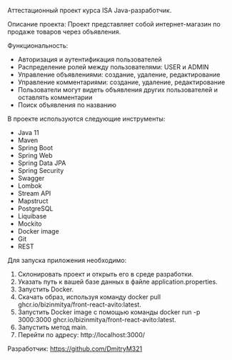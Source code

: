 Аттестационный проект курса ISA Java-разработчик.

Описание проекта:
Проект представляет собой интернет-магазин по продаже товаров через объявления.
 
Функциональность:
- Авторизация и аутентификация пользователей
- Распределение ролей между пользователями: USER и ADMIN
- Управление объявлениями: создание, удаление, редактирование
- Управление комментариями: создание, удаление, редактирование
- Пользователи могут видеть объявления других пользователей и оставлять комментарии
- Поиск объявления по названию 

В проекте используются следующие инструменты:
- Java 11
- Maven
- Spring Boot
- Spring Web
- Spring Data JPA
- Spring Security
- Swagger
- Lombok
- Stream API
- Mapstruct
- PostgreSQL
- Liquibase 
- Mockito
- Docker image
- Git
- REST 

Для запуска приложения необходимо:
1. Склонировать проект и открыть его в среде разработки.
2. Указать путь к вашей базе данных в файле application.properties.
3. Запустить Docker.
4. Скачать образ, используя команду docker pull ghcr.io/bizinmitya/front-react-avito:latest.
5. Запустить Docker image с помощью команды docker run -p 3000:3000 ghcr.io/bizinmitya/front-react-avito:latest.
6. Запустить метод main.
7. Перейти по адресу: http://localhost:3000/

Разработчик:
https://github.com/DmitryM321
